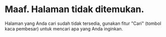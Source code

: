 # Maaf. Halaman tidak ditemukan.

Halaman yang Anda cari sudah tidak tersedia, gunakan fitur "Cari" (tombol kaca pembesar) untuk mencari apa yang Anda inginkan.
